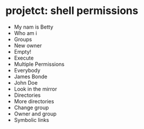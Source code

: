# projetct: shell permissions
 - My nam is Betty
- Who am i
- Groups
- New owner
- Empty!
- Execute
- Multiple Permissions
- Everybody
- James Bonde
- John Doe
- Look in the mirror
- Directories
- More directories
- Change group
- Owner and group
- Symbolic links
